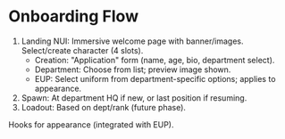# Onboarding Flow

1. Landing NUI: Immersive welcome page with banner/images. Select/create character (4 slots).
   - Creation: "Application" form (name, age, bio, department select).
   - Department: Choose from list; preview image shown.
   - EUP: Select uniform from department-specific options; applies to appearance.
2. Spawn: At department HQ if new, or last position if resuming.
3. Loadout: Based on dept/rank (future phase).

Hooks for appearance (integrated with EUP).